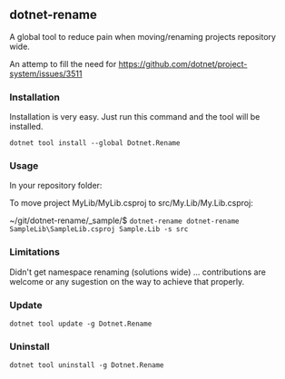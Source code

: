 ## dotnet-rename

A global tool to reduce pain when moving/renaming projects repository wide.

An attemp to fill the need for https://github.com/dotnet/project-system/issues/3511

### Installation

Installation is very easy. Just run this command and the tool will be installed. 

`dotnet tool install --global Dotnet.Rename`

### Usage

In your repository folder:

To move project MyLib/MyLib.csproj to src/My.Lib/My.Lib.csproj:

~/git/dotnet-rename/_sample/$ `dotnet-rename dotnet-rename SampleLib\SampleLib.csproj Sample.Lib -s src`

### Limitations

Didn't get namespace renaming (solutions wide) ... contributions are welcome or any sugestion on the way to achieve that properly.

### Update

`dotnet tool update -g Dotnet.Rename`

### Uninstall

`dotnet tool uninstall -g Dotnet.Rename`
